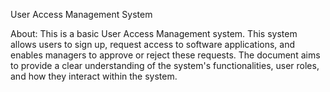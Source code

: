 User Access Management System

About:
This is a basic User Access Management system. 
This system allows users to sign up, request access to software applications, and enables managers to approve or reject these requests. 
The document aims to provide a clear understanding of the system's functionalities, user roles, and how they interact within the system.

